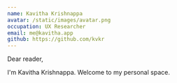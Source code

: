 ```yaml
---
name: Kavitha Krishnappa
avatar: /static/images/avatar.png
occupation: UX Researcher
email: me@kavitha.app
github: https://github.com/kvkr
---
```


Dear reader,

I'm Kavitha Krishnappa. Welcome to my personal space.
